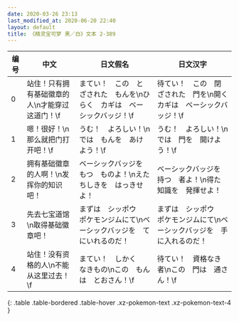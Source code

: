 ```yaml
---
date: 2020-03-26 23:13
last_modified_at: 2020-06-20 22:40
layout: default
title: 《精灵宝可梦 黑／白》文本 2-389
---
```

| 编号 | 中文 | 日文假名 | 日文汉字 |
| ---- | ---- | ---- | --- |
| 0 | 站住！只有拥有基础徽章的人\n才能穿过这道门！\f | まてい！　この　とざされた　もんを\nひらく　カギは　ベーシックバッジ！\f | 待てい！　この　閉ざされた　門を\n開く　カギは　ベーシックバッジ！\f |
| 1 | 嗯！很好！\n那么就把门打开吧！\f | うむ！　よろしい！\nでは　もんを　あけよう！\f | うむ！　よろしい！\nでは　門を　開けよう！\f |
| 2 | 拥有基础徽章的人啊！\n发挥你的知识吧！ | ベーシックバッジを　もつ　ものよ！\nえた　ちしきを　はっきせよ！ | ベーシックバッジを　持つ　者よ！\n得た　知識を　発揮せよ！ |
| 3 | 先去七宝道馆\n取得基础徽章吧！ | まずは　シッポウ　ポケモンジムにて\nベーシックバッジを　てにいれるのだ！ | まずは　シッポウ　ポケモンジムにて\nベーシックバッジを　手に入れるのだ！ |
| 4 | 站住！没有资格的人\n不能从这里过去！\f | まてい！　しかく　なきもの\nこの　もんは　とおさん！\f | 待てい！　資格なき者\nこの　門は　通さん！\f |
{: .table .table-bordered .table-hover .xz-pokemon-text .xz-pokemon-text-4 }